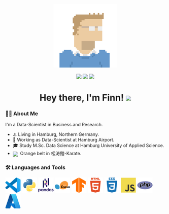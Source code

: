 <div id="header" align="center">
  <img width="200" src="https://raw.githubusercontent.com/bitnulleins/bitnulleins/refs/heads/main/avatar.svg" />
</div>
<br />
<div align="center">
  <a href="https://www.linkedin.com/in/finn-dohrn/" target="_blank"><img src="https://img.shields.io/badge/LinkedIn-6699cc?logo=linkedin&logoColor=white" /></a>
  <a href="#"><img src="https://komarev.com/ghpvc/?username=bitnulleins&color=6699cc" /></a>
  <a href="#"><img src="https://img.shields.io/github/stars/bitnulleins" /></a>
</div>

<h1 align="center">
Hey there, I'm Finn! <img src="https://media.giphy.com/media/hvRJCLFzcasrR4ia7z/giphy.gif" width="30px"/>
</h1>

### :man_technologist: About Me

I'm a Data-Scientist in Business and Research.

* ⚓️ Living in Hamburg, Northern Germany.
* 🛫 Working as Data-Scientist at Hamburg Airport.
* 🎓 Study M.Sc. Data Science at Hamburg University of Applied Science.
* <img height="19" align="center" src="https://keikogi.bitnulleins.de/?belt=ff7f50&uniform=ffffff&style=auto" /> Orange belt in $\text{松涛館}$-Karate.

### :hammer_and_wrench: Languages and Tools

<img title="VSCode" src="https://github.com/devicons/devicon/blob/master/icons/vscode/vscode-original.svg" width="48" /> <img src="https://github.com/devicons/devicon/blob/master/icons/python/python-original.svg" width="48" title="Python" /> <img src="https://github.com/devicons/devicon/blob/master/icons/pandas/pandas-original-wordmark.svg" title="Pandas" width="48" /> <img src="https://github.com/devicons/devicon/blob/master/icons/scikitlearn/scikitlearn-original.svg" width="48" title="Scikit-learn" /> <img title="Tensorflow" src="https://github.com/devicons/devicon/blob/master/icons/tensorflow/tensorflow-original.svg" width="48" /> <img src="https://github.com/devicons/devicon/blob/master/icons/html5/html5-plain-wordmark.svg" title="HTML5" width="48" /> <img src="https://github.com/devicons/devicon/blob/master/icons/css3/css3-plain-wordmark.svg" width="48" title="CSS3" /> <img src="https://github.com/devicons/devicon/blob/master/icons/javascript/javascript-original.svg" title="Java-Script" width="48"> <img src="https://github.com/devicons/devicon/blob/master/icons/php/php-original.svg" title="PHP" width="48" /> <img title="Microsoft Azure Cloud" src="https://github.com/devicons/devicon/blob/master/icons/azure/azure-original.svg" width="48" />
